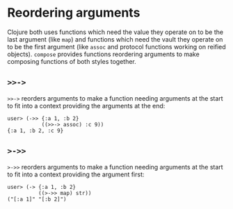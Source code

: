 # Reordering arguments

Clojure both uses functions which need the value they operate on to be the last argument (like
`map`) and functions which need the vault they operate on to be the first argument (like `assoc` and
protocol functions working on reified objects).  `compose` provides functions reordering arguments
to make composing functions of both styles together.

## `>>->`

`>>->` reorders arguments to make a function needing arguments at the start to fit into a context
providing the arguments at the end:

```
user> (->> {:a 1, :b 2}
           ((>>-> assoc) :c 9))
{:a 1, :b 2, :c 9}
```

## `>->>`

`>->>` reorders arguments to make a function needing arguments at the start to fit into a context
providing the argument first:

```
user> (-> {:a 1, :b 2}
          ((>->> map) str))
("[:a 1]" "[:b 2]")
```

